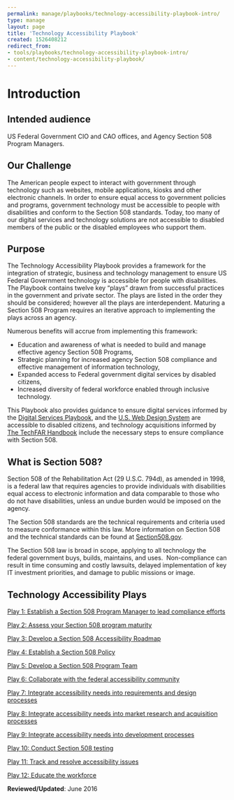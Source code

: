 ```yaml
---
permalink: manage/playbooks/technology-accessibility-playbook-intro/
type: manage
layout: page
title: 'Technology Accessibility Playbook'
created: 1526408212
redirect_from:
- tools/playbooks/technology-accessibility-playbook-intro/
- content/technology-accessibility-playbook/
---
```


<div>
  <h1>
    Introduction
  </h1>
</div>

## Intended audience

US Federal Government CIO and CAO offices, and Agency Section 508 Program Managers.

## Our Challenge

The American people expect to interact with government through technology such as websites, mobile applications, kiosks and other electronic channels. In order to ensure equal access to government policies and programs, government technology must be accessible to people with disabilities and conform to the Section 508 standards. Today, too many of our digital services and technology solutions are not accessible to disabled members of the public or the disabled employees who support them.

## Purpose

The Technology Accessibility Playbook provides a framework for the integration of strategic, business and technology management to ensure US Federal Government technology is accessible for people with disabilities. The Playbook contains twelve key &ldquo;plays&rdquo; drawn from successful practices in the government and private sector. The plays are listed in the order they should be considered; however all the plays are interdependent. Maturing a Section 508 Program requires an iterative approach to implementing the plays across an agency.

Numerous benefits will accrue from implementing this framework:

  * Education and awareness of what is needed to build and manage effective agency Section 508 Programs,
  * Strategic planning for increased&nbsp;agency Section 508 compliance and effective management of information technology,
  * Expanded access to Federal government digital services by disabled citizens,
  * Increased diversity of federal workforce enabled through inclusive technology.

This Playbook also provides guidance to ensure digital services informed by the [Digital Services Playbook][1], and the [U.S. Web Design System][2] are accessible to disabled citizens, and technology acquisitions informed by [The TechFAR Handbook][3] include the necessary steps to ensure compliance with Section 508.

## What is Section 508?

Section 508 of the Rehabilitation Act (29 U.S.C. 794d), as amended in 1998, is a federal law that requires agencies to provide individuals with disabilities equal access to electronic information and data comparable to those who do not have disabilities, unless an undue burden would be imposed on the agency.

The Section 508 standards are the technical requirements and criteria used to measure conformance within this law. More information on Section 508 and the technical standards can be found at [Section508.gov][4].

The Section 508 law is broad in scope, applying to all technology the federal government buys, builds, maintains, and uses.&nbsp; Non-compliance can result in time consuming and costly lawsuits, delayed implementation of key IT investment priorities, and damage to public missions or image.

<div>
  <h2>
    Technology Accessibility Plays
  </h2>
</div>

[Play 1: Establish a Section 508 Program Manager to lead compliance efforts][5]

[Play 2: Assess your Section 508 program maturity][6]

[Play 3: Develop a Section 508 Accessibility Roadmap][7]

[Play 4: Establish a Section 508 Policy][8]

[Play 5: Develop a Section 508 Program Team][9]

[Play 6: Collaborate with the federal accessibility community][10]

[Play 7: Integrate accessibility needs into requirements and design processes][11]

[Play 8: Integrate accessibility needs into market research and acquisition processes][12]

[Play 9: Integrate accessibility needs into development processes][13]

[Play 10: Conduct Section 508 testing][14]

[Play 11: Track and resolve accessibility issues][15]

[Play 12: Educate the workforce][16]


**Reviewed/Updated**: June 2016

 [1]: https://playbook.cio.gov/
 [2]: https://standards.usa.gov/
 [3]: https://playbook.cio.gov/techfar/
 [4]: {{site.baseurl}}/
 [5]: {{site.baseurl}}/manage/playbooks/technology-accessibility-playbook-intro/play01
 [6]: {{site.baseurl}}/manage/playbooks/technology-accessibility-playbook-intro/play02
 [7]: {{site.baseurl}}/manage/playbooks/technology-accessibility-playbook-intro/play03
 [8]: {{site.baseurl}}/manage/playbooks/technology-accessibility-playbook-intro/play04
 [9]: {{site.baseurl}}/manage/playbooks/technology-accessibility-playbook-intro/play05
 [10]: {{site.baseurl}}/manage/playbooks/technology-accessibility-playbook-intro/play06
 [11]: {{site.baseurl}}/manage/playbooks/technology-accessibility-playbook-intro/play07
 [12]: {{site.baseurl}}/manage/playbooks/technology-accessibility-playbook-intro/play08
 [13]: {{site.baseurl}}/manage/playbooks/technology-accessibility-playbook-intro/play09
 [14]: {{site.baseurl}}/manage/playbooks/technology-accessibility-playbook-intro/play10
 [15]: {{site.baseurl}}/manage/playbooks/technology-accessibility-playbook-intro/play11
 [16]: {{site.baseurl}}/manage/playbooks/technology-accessibility-playbook-intro/play12